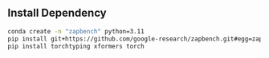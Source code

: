 ## Install Dependency

```bash
conda create -n "zapbench" python=3.11
pip install git+https://github.com/google-research/zapbench.git#egg=zapbench
pip install torchtyping xformers torch
```